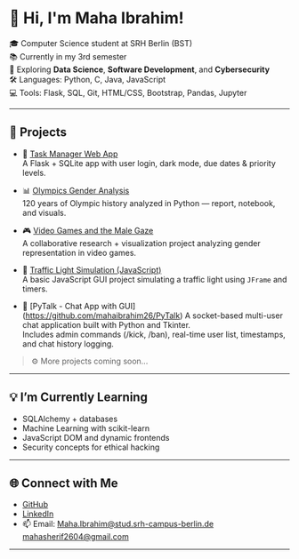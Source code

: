 # 👋 Hi, I'm Maha Ibrahim!

🎓 Computer Science student at SRH Berlin (BST)  
📚 Currently in my 3rd semester  
🧠 Exploring **Data Science**, **Software Development**, and **Cybersecurity**  
🛠️ Languages: Python, C, Java, JavaScript  
💻 Tools: Flask, SQL, Git, HTML/CSS, Bootstrap, Pandas, Jupyter

---

## 🚀 Projects

- 📝 [Task Manager Web App](https://github.com/mahaibrahim26/flask-task-manager)  
  A Flask + SQLite app with user login, dark mode, due dates & priority levels.

- 📊 [Olympics Gender Analysis](https://github.com/mahaibrahim26/Women-participation-in-the-Olympics)  
  120 years of Olympic history analyzed in Python — report, notebook, and visuals.
  
- 🎮 [Video Games and the Male Gaze](https://github.com/Ayesha-Jan/Video-Games-And-The-Male-Gaze)  
  A collaborative research + visualization project analyzing gender representation in video games.

- 🚦 [Traffic Light Simulation (JavaScript)](https://github.com/mahaibrahim26/Traffic-Light)  
  A basic JavaScript GUI project simulating a traffic light using `JFrame` and timers.

- 💬 [PyTalk - Chat App with GUI] (https://github.com/mahaibrahim26/PyTalk)
  A socket-based multi-user chat application built with Python and Tkinter.  
  Includes admin commands (/kick, /ban), real-time user list, timestamps, and chat history logging.
> ⚙️ More projects coming soon...

---

## 💡 I’m Currently Learning

- SQLAlchemy + databases  
- Machine Learning with scikit-learn  
- JavaScript DOM and dynamic frontends  
- Security concepts for ethical hacking

---

## 🌐 Connect with Me

- [GitHub](https://github.com/mahaibrahim26)
- [LinkedIn](https://www.linkedin.com/in/maha-ibrahim-902797363/)
- 📫 Email: Maha.Ibrahim@stud.srh-campus-berlin.de
  mahasherif2604@gmail.com

---

<!-- Optionally, add a GitHub stats card -->
<!--
![Maha's GitHub stats](https://github-readme-stats.vercel.app/api?username=mahaibrahim26&show_icons=true&theme=tokyonight)
-->
